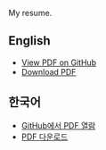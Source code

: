 My resume.

## English
  - [View PDF on GitHub](john_choi_resume_en.pdf)
  - [Download PDF](https://github.com/isnbh0/resume/raw/main/john_choi_resume_en.pdf)

## 한국어
  - [GitHub에서 PDF 열람](john_choi_resume_ko.pdf)
  - [PDF 다운로드](https://github.com/isnbh0/resume/raw/main/john_choi_resume_ko.pdf)

